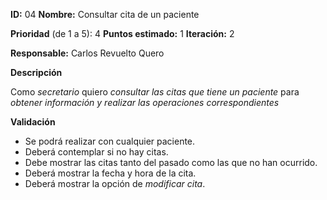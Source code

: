 **ID:** 04 **Nombre:** Consultar cita de un paciente

**Prioridad** (de 1 a 5): 4 **Puntos estimado:** 1 **Iteración:** 2

**Responsable:** Carlos Revuelto Quero

**Descripción**

Como *secretario* quiero *consultar las citas que tiene un paciente* para *obtener información y realizar las operaciones correspondientes*

**Validación**

- Se podrá realizar con cualquier paciente.
- Deberá contemplar si no hay citas.
- Debe mostrar las citas tanto del pasado como las que no  han ocurrido.
- Deberá mostrar la fecha y hora de la cita.
- Deberá mostrar la opción de *modificar cita*.
